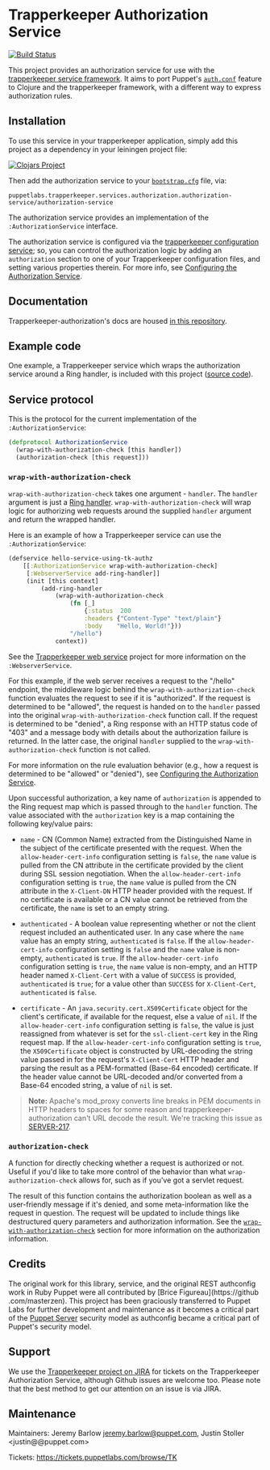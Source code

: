 # Trapperkeeper Authorization Service

[![Build Status](https://travis-ci.org/puppetlabs/trapperkeeper-authorization.svg?branch=master)](https://travis-ci.org/puppetlabs/trapperkeeper-authorization)

This project provides an authorization service for use with the
[trapperkeeper service framework](https://github.com/puppetlabs/trapperkeeper).
It aims to port Puppet's
[`auth.conf`](https://docs.puppetlabs.com/puppet/latest/reference/config_file_auth.html)
feature to Clojure and the trapperkeeper framework, with a different way to 
express authorization rules.

## Installation

To use this service in your trapperkeeper application, simply add this project
as a dependency in your leiningen project file:

[![Clojars Project](http://clojars.org/puppetlabs/trapperkeeper-authorization/latest-version.svg)](http://clojars.org/puppetlabs/trapperkeeper-authorization)

Then add the authorization service to your
[`bootstrap.cfg`](https://github.com/puppetlabs/trapperkeeper/wiki/Bootstrapping)
file, via:

    puppetlabs.trapperkeeper.services.authorization.authorization-service/authorization-service

The authorization service provides an implementation of the
 `:AuthorizationService` interface.

The authorization service is configured via the
[trapperkeeper configuration service](https://github.com/puppetlabs/trapperkeeper/wiki/Built-in-Configuration-Service);
so, you can control the authorization logic by adding an `authorization` section
to one of your Trapperkeeper configuration files, and setting various 
properties therein.  For more info, see
[Configuring the Authorization Service](doc/authorization-config.md).

## Documentation

Trapperkeeper-authorization's docs are housed [in this repository](doc/index.md).

## Example code

One example, a Trapperkeeper service which wraps the authorization service
around a Ring handler, is included with this project
([source code](./examples/ring_app/README.md)).

## Service protocol

This is the protocol for the current implementation of the `:AuthorizationService`:

~~~~clj
(defprotocol AuthorizationService
  (wrap-with-authorization-check [this handler])
  (authorization-check [this request]))
~~~~

### `wrap-with-authorization-check`

`wrap-with-authorization-check` takes one argument - `handler`.  The `handler`
argument is just a
[Ring handler](https://github.com/ring-clojure/ring/wiki/Concepts#handlers).
`wrap-with-authorization-check` will wrap logic for authorizing web requests 
around the supplied `handler` argument and return the wrapped handler.

Here is an example of how a Trapperkeeper service can use the
`:AuthorizationService`:

~~~~clj
(defservice hello-service-using-tk-authz
    [[:AuthorizationService wrap-with-authorization-check]
     [:WebserverService add-ring-handler]]
     (init [this context]
         (add-ring-handler
             (wrap-with-authorization-check
                 (fn [_]
                     {:status  200
                     :headers {"Content-Type" "text/plain"}
                     :body    "Hello, World!"}))
                 "/hello")
             context))
~~~~

See the
[Trapperkeeper web service](https://github.com/puppetlabs/trapperkeeper-webserver-jetty9)
project for more information on the `:WebserverService`.

For this example, if the web server receives a request to the "/hello"
endpoint, the middleware logic behind the `wrap-with-authorization-check` 
function evaluates the request to see if it is "authorized".  If the
request is determined to be "allowed", the request is handed on to
the `handler` passed into the original `wrap-with-authorization-check` 
function call.  If the request is determined to be "denied", a Ring response
with an HTTP status code of "403" and a message body with details about the 
authorization failure is returned.  In the latter case, the original 
`handler` supplied to the `wrap-with-authorization-check` function is not
called.

For more information on the rule evaluation behavior (e.g., how a request is
determined to be "allowed" or "denied"), see
[Configuring the Authorization Service](doc/authorization-config.md).

Upon successful authorization, a key name of `authorization` is appended to
the Ring request map which is passed through to the `handler` function.  The
value associated with the `authorization` key is a map containing the
following key/value pairs:

* `name` - CN (Common Name) extracted from the Distinguished Name in the
  subject of the certificate presented with the request.  When the
  `allow-header-cert-info` configuration setting is `false`, the `name` value
  is pulled from the CN attribute in the certificate provided by the client
  during SSL session negotiation.  When the `allow-header-cert-info`
  configuration setting is `true`, the `name` value is pulled from the CN
   attribute in the `X-Client-DN` HTTP header provided with the request.
  If no certificate is available or a CN value cannot be retrieved from the
  certificate, the `name` is set to an empty string.

* `authenticated` - A boolean value representing whether or not the client
  request included an authenticated user.  In any case where the `name` value
  has an empty string, `authenticated` is `false`.  If the
  `allow-header-cert-info` configuration setting is `false` and the `name` value
  is non-empty, `authenticated` is `true`.  If the `allow-header-cert-info`
  configuration setting is `true`, the `name` value is non-empty, and an HTTP
  header named `X-Client-Cert` with a value of `SUCCESS` is provided,
  `authenticated` is `true`; for a value other than `SUCCESS` for
  `X-Client-Cert`, `authenticated` is `false`.

* `certificate` - An `java.security.cert.X509Certificate` object for the client's
  certificate, if available for the request, else a value of `nil`.  If the
  `allow-header-cert-info` configuration setting is `false`, the value is just
  reassigned from whatever is set for the `ssl-client-cert` key in the Ring
  request map.  If the `allow-header-cert-info` configuration setting is `true`,
  the `X509Certificate` object is constructed by URL-decoding the string
  value passed in for the request's `X-Client-Cert` HTTP header and parsing
  the result as a PEM-formatted (Base-64 encoded) certificate.  If the header
  value cannot be URL-decoded and/or converted from a Base-64 encoded string, a
  value of `nil` is set.
  
> **Note:** Apache's mod_proxy converts line breaks in PEM documents in HTTP
headers to spaces for some reason and trapperkeeper-authorization can't URL
decode the result.  We're tracking this issue as
[SERVER-217](https://tickets.puppetlabs.com/browse/SERVER-217).

### `authorization-check`

A function for directly checking whether a request is authorized or not.
Useful if you'd like to take more control of the behavior than what
`wrap-authorization-check` allows for, such as if you've got a servlet request.

The result of this function contains the authorization boolean as well as a
user-friendly message if it's denied, and some meta-information like the
request in question. The request will be updated to include things like
destructured query parameters and authorization information.
See the [`wrap-with-authorization-check`](#wrap-with-authorization-check)
section for more information on the authorization information.

## Credits

The original work for this library, service, and the original REST authconfig
work in Ruby Puppet were all contributed by [Brice Figureau](https://github
.com/masterzen).  This project has been graciously transferred to Puppet Labs for
further development and maintenance as it becomes a critical part of the
[Puppet Server](https://github.com/puppetlabs/puppet-server) security model as
authconfig became a critical part of Puppet's security model.

## Support

We use the
[Trapperkeeper project on JIRA](https://tickets.puppetlabs.com/browse/TK) for
tickets on the Trapperkeeper Authorization Service, although Github issues 
are welcome too.  Please note that the best method to get our attention on an
issue is via JIRA.

## Maintenance

Maintainers: Jeremy Barlow <jeremy.barlow@puppet.com>, Justin Stoller <justin@@puppet.com>

Tickets: https://tickets.puppetlabs.com/browse/TK
